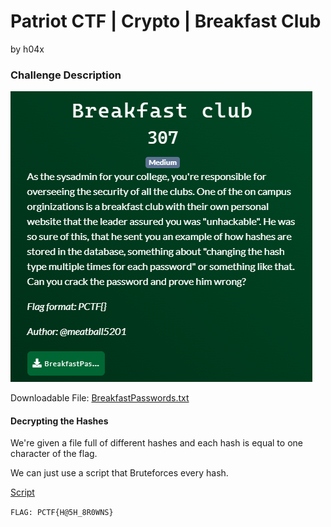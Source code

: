 # Patriot CTF | Crypto | Breakfast Club

by h04x

### Challenge Description 

![](./description.png)

Downloadable File:
[BreakfastPasswords.txt](BreakfastPasswords.txt)

#### Decrypting the Hashes

We're given a file full of different hashes and each hash is equal to one character of the flag.

We can just use a script that Bruteforces every hash.

[Script](./solve_Breakfast.py)

`FLAG: PCTF{H@5H_8R0WNS}`